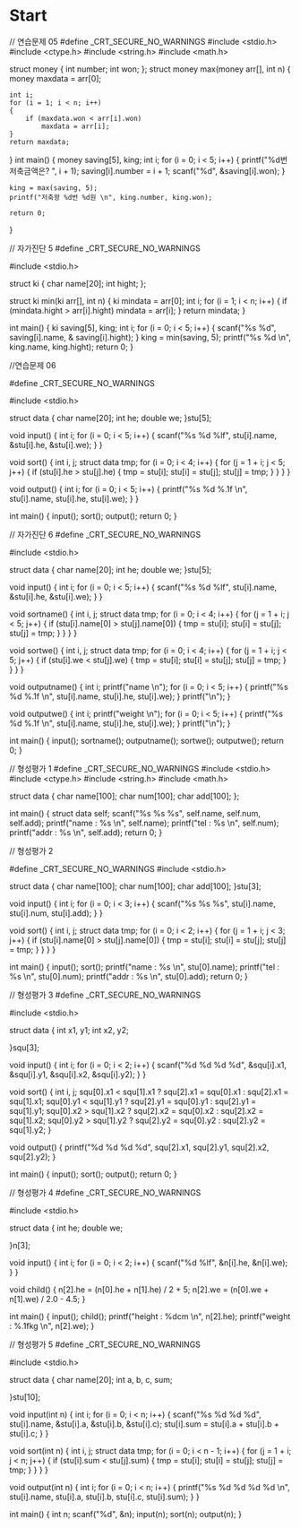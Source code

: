 # Start
// 연습문제 05
#define _CRT_SECURE_NO_WARNINGS
#include <stdio.h>
#include <ctype.h>
#include <string.h>
#include <math.h>

struct money
{
	int number;
	int won;
};
struct money max(money arr[], int n)
{
	money maxdata = arr[0];

	int i;
	for (i = 1; i < n; i++)
	{
		if (maxdata.won < arr[i].won)
			maxdata = arr[i];
	}
	return maxdata;
}
int main()
{
	money saving[5], king;
	int i;
	for (i = 0; i < 5; i++)
	{
		printf("%d번 저축금액은? ", i + 1);
		saving[i].number = i + 1;
		scanf("%d", &saving[i].won);
	}

	king = max(saving, 5);
	printf("저축왕 %d번 %d원 \n", king.number, king.won);

	return 0;
}



// 자가진단 5
#define _CRT_SECURE_NO_WARNINGS

#include <stdio.h>

struct ki
{
	char name[20];
	int hight;
};

struct ki min(ki arr[], int n)
{
	ki mindata = arr[0];
	int i;
	for (i = 1; i < n; i++)
	{
		if (mindata.hight > arr[i].hight)
			mindata = arr[i];
	}
	return mindata;
}

int main()
{
	ki saving[5], king;
	int i;
	for (i = 0; i < 5; i++)
	{
		scanf("%s %d", saving[i].name, & saving[i].hight);
	}
	king = min(saving, 5);
	printf("%s %d \n", king.name, king.hight);
	return 0;
}


//연습문제 06

#define _CRT_SECURE_NO_WARNINGS

#include <stdio.h>

struct data
{
	char name[20];
	int he;
	double we;
}stu[5];

void input()
{
	int i;
	for (i = 0; i < 5; i++)
	{
		scanf("%s %d %lf", stu[i].name, &stu[i].he, &stu[i].we);
	}
}

void sort()
{
	int i, j;
	struct data tmp;
	for (i = 0; i < 4; i++)
	{
		for (j = 1 + i; j < 5; j++)
		{
			if (stu[i].he > stu[j].he)
			{
				tmp = stu[i];
				stu[i] = stu[j];
				stu[j] = tmp;
			}
		}
	}
}

void output()
{
	int i;
	for (i = 0; i < 5; i++)
	{
		printf("%s %d %.1f \n", stu[i].name, stu[i].he, stu[i].we);
	}
}

int main()
{
	input();
	sort();
	output();
	return 0;
}



// 자가진단 6
#define _CRT_SECURE_NO_WARNINGS

#include <stdio.h>

struct data
{
	char name[20];
	int he;
	double we;
}stu[5];

void input()
{
	int i;
	for (i = 0; i < 5; i++)
	{
		scanf("%s %d %lf", stu[i].name, &stu[i].he, &stu[i].we);
	}
}

void sortname()
{
	int i, j;
	struct data tmp;
	for (i = 0; i < 4; i++)
	{
		for (j = 1 + i; j < 5; j++)
		{
			if (stu[i].name[0] > stu[j].name[0])
			{
				tmp = stu[i];
				stu[i] = stu[j];
				stu[j] = tmp;
			}
		}
	}
}			

void sortwe()
{
	int i, j;
	struct data tmp;
	for (i = 0; i < 4; i++)
	{
		for (j = 1 + i; j < 5; j++)
		{
			if (stu[i].we < stu[j].we)
			{
				tmp = stu[i];
				stu[i] = stu[j];
				stu[j] = tmp;
			}
		}
	}
}

void outputname()
{
	int i;
	printf("name \n");
	for (i = 0; i < 5; i++)
	{
		printf("%s %d %.1f \n", stu[i].name, stu[i].he, stu[i].we);
	}
	printf("\n");
}

void outputwe()
{
	int i;
	printf("weight \n");
	for (i = 0; i < 5; i++)
	{
		printf("%s %d %.1f \n", stu[i].name, stu[i].he, stu[i].we);
	}
	printf("\n");
}

int main()
{
	input();
	sortname();
	outputname();
	sortwe();
	outputwe();
	return 0;
}


// 형성평가 1
#define _CRT_SECURE_NO_WARNINGS
#include <stdio.h>
#include <ctype.h>
#include <string.h>
#include <math.h>

struct data
{
	char name[100];
	char num[100];
	char add[100];
};

int main()
{
	struct data self;
	scanf("%s %s %s", self.name, self.num, self.add);
	printf("name : %s \n", self.name);
	printf("tel : %s \n", self.num);
	printf("addr : %s \n", self.add);
	return 0;
}


// 형성평가 2

#define _CRT_SECURE_NO_WARNINGS
#include <stdio.h>

struct data
{
	char name[100];
	char num[100];
	char add[100];
}stu[3];

void input()
{
	int i;
	for (i = 0; i < 3; i++)
	{
		scanf("%s %s %s", stu[i].name, stu[i].num, stu[i].add);
	}
}

void sort()
{
	int i, j;
	struct data tmp;
	for (i = 0; i < 2; i++)
	{
		for (j = 1 + i; j < 3; j++)
		{
			if (stu[i].name[0] > stu[j].name[0])
			{
				tmp = stu[i];
				stu[i] = stu[j];
				stu[j] = tmp;
			}
		}
	}
}

int main()
{
	input();
	sort();	
	printf("name : %s \n", stu[0].name);
	printf("tel : %s \n", stu[0].num);
	printf("addr : %s \n", stu[0].add);
	return 0;
}

// 형성평가 3
#define _CRT_SECURE_NO_WARNINGS

#include <stdio.h>

struct data
{
	int x1, y1;
	int x2, y2;

}squ[3];

void input()
{
	int i;
	for (i = 0; i < 2; i++)
	{
		scanf("%d %d %d %d", &squ[i].x1, &squ[i].y1, &squ[i].x2, &squ[i].y2);
	}
}

void sort()
{
	int i, j;
	squ[0].x1 < squ[1].x1 ? squ[2].x1 = squ[0].x1 : squ[2].x1 = squ[1].x1;
	squ[0].y1 < squ[1].y1 ? squ[2].y1 = squ[0].y1 : squ[2].y1 = squ[1].y1;
	squ[0].x2 > squ[1].x2 ? squ[2].x2 = squ[0].x2 : squ[2].x2 = squ[1].x2;
	squ[0].y2 > squ[1].y2 ? squ[2].y2 = squ[0].y2 : squ[2].y2 = squ[1].y2;
}

void output()
{
	printf("%d %d %d %d", squ[2].x1, squ[2].y1, squ[2].x2, squ[2].y2);
}


int main()
{
	input();
	sort();
	output();
	return 0;
}



// 형성평가 4
#define _CRT_SECURE_NO_WARNINGS

#include <stdio.h>

struct data
{
	int he;
	double we;

}n[3];

void input()
{
	int i;
	for (i = 0; i < 2; i++)
	{
		scanf("%d %lf", &n[i].he, &n[i].we);
	}
}

void child()
{
	n[2].he = (n[0].he + n[1].he) / 2 + 5;
	n[2].we = (n[0].we + n[1].we) / 2.0 - 4.5;
}

int main()
{
	input();
	child();
	printf("height : %dcm \n", n[2].he);
	printf("weight : %.1fkg \n", n[2].we);
}


// 형성평가 5
#define _CRT_SECURE_NO_WARNINGS

#include <stdio.h>

struct data
{
	char name[20];
	int a, b, c, sum;

}stu[10];

void input(int n)
{
	int i;
	for (i = 0; i < n; i++)
	{
		scanf("%s %d %d %d", stu[i].name, &stu[i].a, &stu[i].b, &stu[i].c);
		stu[i].sum = stu[i].a + stu[i].b + stu[i].c;
	}
}

void sort(int n)
{
	int i, j;
	struct data tmp;
	for (i = 0; i < n - 1; i++)
	{
		for (j = 1 + i; j < n; j++)
		{
			if (stu[i].sum < stu[j].sum)
			{
				tmp = stu[i];
				stu[i] = stu[j];
				stu[j] = tmp;
			}
		}
	}
}

void output(int n)
{
	int i;
	for (i = 0; i < n; i++)
	{
		printf("%s %d %d %d %d \n", stu[i].name, stu[i].a, stu[i].b, stu[i].c, stu[i].sum);
	}
}

int main()
{
	int n;
	scanf("%d", &n);
	input(n);
	sort(n);
	output(n);
}
